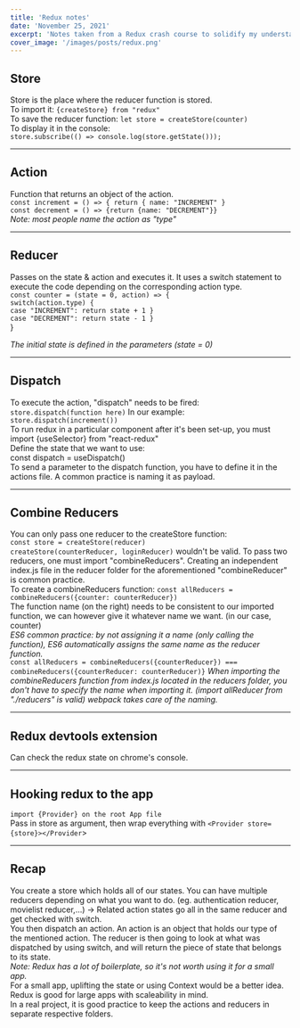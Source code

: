```yaml
---
title: 'Redux notes'
date: 'November 25, 2021'
excerpt: 'Notes taken from a Redux crash course to solidify my understanding about it.'
cover_image: '/images/posts/redux.png'
---
```


## Store
Store is the place where the reducer function is stored. \
To import it: `{createStore} from "redux"` \
To save the reducer function: `let store = createStore(counter)` \
To display it in the console: \
`store.subscribe(() => console.log(store.getState()));`

---

## Action
Function that returns an object of the action. \
`const increment = () => { return { name: "INCREMENT" }` \
`const decrement = () => {return {name: "DECREMENT"}}` \
*Note: most people name the action as "type"*

---

## Reducer
Passes on the state & action and executes it. It uses a switch statement to execute the code depending on the corresponding action type. \
 `const counter = (state = 0, action) => {` \
 `switch(action.type) {` \
 `case "INCREMENT": return state + 1 }` \
 `case "DECREMENT": return state - 1 }`
<br/>}
 
*The initial state is defined in the parameters (state = 0)*

---

## Dispatch

To execute the action, "dispatch" needs to be fired:
`store.dispatch(function here)`
In our example: `store.dispatch(increment())` \
To run redux in a particular component after it's been set-up, you must import {useSelector} from "react-redux" \
Define the state that we want to use: \
const dispatch = useDispatch() \
To send a parameter to the dispatch function, you have to define it in the actions file. A common practice is naming it as payload.

---

## Combine Reducers

You can only pass one reducer to the createStore function: \
`const store = createStore(reducer)` \
`createStore(counterReducer, loginReducer)` wouldn't be valid.
To pass two reducers, one must import "combineReducers". Creating an independent index.js file in the reducer folder for the aforementioned "combineReducer" is common practice. \
To create a combineReducers function: 
`const allReducers = combineReducers({counter: counterReducer})` \
The function name (on the right) needs to be consistent to our imported function, we can however give it whatever name we want. (in our case, counter) \
*ES6 common practice: by not assigning it a name (only calling the function), ES6 automatically assigns the same name as the reducer function.* \
`const allReducers = combineReducers({counterReducer}) === combineReducers({counterReducer: counterReducer)}`
*When importing the combineReducers function from index.js located in the reducers folder, you don't have to specify the name when importing it. (import allReducer from "./reducers" is valid) webpack takes care of the naming.*

---

## Redux devtools extension
Can check the redux state on chrome's console.
 
---

## Hooking redux to the app
`import {Provider} on the root App file` \
Pass in store as argument, then wrap everything with `<Provider store={store}></Provider`>

---

## Recap
You create a store which holds all of our states.
You can have multiple reducers depending on what you want to do. (eg. authentication reducer, movielist reducer,...)
 -> Related action states go all in the same reducer and get checked with switch. \
You then dispatch an action. An action is an object that holds our type of the mentioned action.
The reducer is then going to look at what was dispatched by using switch, and will return the piece of state that belongs to its state. \
*Note: Redux has a lot of boilerplate, so it's not worth using it for a small app.* \
For a small app, uplifting the state or using Context would be a better idea.
Redux is good for large apps with scaleability in mind. \
In a real project, it is good practice to keep the actions and reducers in separate respective folders.